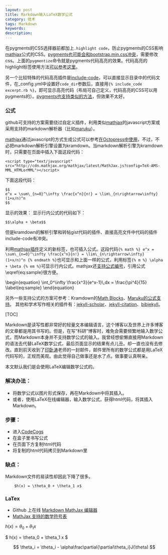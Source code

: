 ```yaml
---
layout: post
title: Markdown输入LaTeX数学公式
category: 技术
tags: Markdown
keywords: 
description: 
---
```




<p>在pygments的CSS选择器前都加上<code>.highlight code</code>，防止pygments的CSS影响<a href="#mathjax">mathjax</a>公式的CSS。<a href="http://www.stehem.net/2012/02/14/how-to-get-pygments-to-work-with-jekyll.html">pygments也可能会和bootstrap.min.css冲突</a>，需要修改css。上面的<code>pygmentize</code>命令就是pygments代码高亮的效果。代码高亮的highlight标签使用方法<a href="https://github.com/mojombo/jekyll/wiki/Liquid-Extensions">可以参考这里</a>。</p>

<p>另一个比较特殊的代码高亮插件是<a href="http://octopress.org/docs/plugins/include-code/">include-code</a>，可以直接显示目录中的代码文件，在_config.yml中设置好<code>code_dir</code>参数后，直接用<code>&#123;% include_code excerpt.rb %&#125;</code>，即可显示高亮代码（布局可自己定义，代码高亮的CSS可以用pygments的）。<a href="https://gist.github.com/2890453#working-with-code-partials">pygments也支持类似的方法</a>，但效果不太好。</p>

<p><span id="mathjax"></span></p>

<h3 id="latex"><script type="math/tex">\LaTeX</script>公式</h3>

<p>github可支持的<script type="math/tex">\LaTeX</script>方案需要绕过自定义插件，利用类似<a href="http://www.mathjax.org/">mathjax</a>的javascript方案或采用支持<script type="math/tex">\LaTeX</script>的markdown解析器（比如<a href="http://maruku.rubyforge.org/">maruku</a>）。</p>

<p><a href="http://www.mathjax.org/">mathjax</a>通过javascript的方式生成<script type="math/tex">\LaTeX</script>公式可以参考<a href="http://chen.yanping.me/cn/blog/2012/03/10/octopress-with-latex/">在Octopress中使用<script type="math/tex">\LaTeX</script></a>，不过，不必把markdown解析引擎设置为kramdown。当markdown解析引擎为kramdown时，只需要在页面中插入下面这段代码：</p>

<div class="highlight"><pre><code class="language-html" data-lang="html"><span class="nt">&lt;script </span><span class="na">type=</span><span class="s">&quot;text/javascript&quot;</span> <span class="na">src=</span><span class="s">&quot;http://cdn.mathjax.org/mathjax/latest/MathJax.js?config=TeX-AMS-MML_HTMLorMML&quot;</span><span class="nt">&gt;&lt;/script&gt;</span></code></pre></div>

<p>下面这段代码：</p>

<div class="highlight"><pre><code class="language-html" data-lang="html">$$ 
e^x = \sum\_{n=0}^\infty \frac{x^n}{n!} = \lim\_{n\rightarrow\infty} (1+x/n)^n 
$$</code></pre></div>

<p>显示的效果：
<script type="math/tex"> 
e^x = \sum\_{n=0}^\infty \frac{x^n}{n!} = \lim\_{n\rightarrow\infty} (1+x/n)^n 
</script>
显示行内公式<script type="math/tex">\alpha + \beta</script>的代码如下：</p>

<div class="highlight"><pre><code class="language-html" data-lang="html">$$\alpha + \beta$$</code></pre></div>

<p>但是kramdown的解析引擎和转帖gist代码的插件、直接高亮文件中代码的插件include-code有冲突。</p>

<p>利用<a href="https://gist.github.com/834610">mathjax插件</a>定义的新标签，也可插入<script type="math/tex">\LaTeX</script>公式。这段代码<code>&#123;% math %&#125; e&#94;x = \sum\_{n=0}&#94;\infty \frac{x&#94;n}{n!} = \lim\_{n\rightarrow\infty} (1+x/n)&#94;n &#123;% endmath %&#125;</code>也可显示和上面一样的公式，利用标签<code>&#123;% m %&#125; \alpha + \beta &#123;% em %&#125;</code>可显示行内公式<script type="math/tex">\alpha + \beta</script>。mathjax还<a href="http://docs.mathjax.org/en/latest/tex.html#tex-eq-numbers">支持公式编号</a>，引用公式\eqref{eq:sample}很方便。</p>

<p>\begin{equation}
  \int_0^\infty \frac{x^3}{e^x-1}\,dx = \frac{\pi^4}{15}
  \label{eq:sample}
\end{equation}</p>

<p>另外一些支持<script type="math/tex">\LaTeX</script>公式的方案可参考：Kramdown的<a href="http://kramdown.rubyforge.org/syntax.html#math-blocks">Math Blocks</a>、<a href="http://maruku.rubyforge.org/math.xhtml">Maruku的公式支持</a>。 其他和学术写作相关的插件有：<a href="https://github.com/inukshuk/jekyll-scholar">jekyll-scholar</a>、<a href="https://github.com/archome/jekyll-citation">jekyll-citation</a>、<a href="https://github.com/pablooliveira/bibjekyll">bibjekyll</a>。</p>


[TOC]

Markdown是读写性都非常好的轻量文本编辑语言，这个博客以及世界上许多博客的文章都是用其书写的。但是，在写“科研”博客时，难免会需要频繁地输入数学公式，而Markdown本身并不支持数学公式的输入。我曾经想偷懒直接用Markdown的语法去代替LaTeX数学公式，最后页面显示的结果有点儿丑。却一直也没有去修改。直到前天收到了[印卧涛](http://www.math.ucla.edu/%7Ewotaoyin/)老师的一封邮件，邮件里所有的数学公式都是用LaTeX代码写的，正规而美观。由此觉得自己做事还是水了点。做事要认真啊亲。

本文默认我们是会使用LaTeX编辑数学公式的。

### 解决办法：

- 将数学公式以图片形式保存，再在Markdown中将其插入。
- 或者，使用LaTeX在线编辑器，输入数学公式，获得html代码，将其插入Markdown。

### 步骤：

- 进入[CodeCogs](http://www.codecogs.com/latex/eqneditor.php)
- 在盒子里书写公式
- 在页面下方复制html代码
- 将复制的html代码拷贝到Markdown里

### 缺点：
Markdown文件的易读性却因此下降了很多。

        $h(x) = \theta_0 + \theta_1 x$

### LaTex 
- Github 上在线 [Markdown MathJax 编辑器](https://kerzol.github.io/markdown-mathjax/editor.html)
-  [MathJax 支持的数学符号表](https://mirrors.tuna.tsinghua.edu.cn/CTAN/info/symbols/math/maths-symbols.pdf)

 $h(x) = \theta_0 + \theta_1 x$

 $ h(x) = \theta_0 + \theta_1 x $

$$
\theta_i = \theta_i - \alpha\frac\partial{\partial\theta_i}J(\theta)
$$